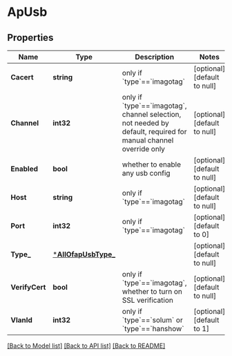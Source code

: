 # ApUsb

## Properties
Name | Type | Description | Notes
------------ | ------------- | ------------- | -------------
**Cacert** | **string** | only if &#x60;type&#x60;&#x3D;&#x3D;&#x60;imagotag&#x60; | [optional] [default to null]
**Channel** | **int32** | only if &#x60;type&#x60;&#x3D;&#x3D;&#x60;imagotag&#x60;, channel selection, not needed by default, required for manual channel override only | [optional] [default to null]
**Enabled** | **bool** | whether to enable any usb config | [optional] [default to null]
**Host** | **string** | only if &#x60;type&#x60;&#x3D;&#x3D;&#x60;imagotag&#x60; | [optional] [default to null]
**Port** | **int32** | only if &#x60;type&#x60;&#x3D;&#x3D;&#x60;imagotag&#x60; | [optional] [default to 0]
**Type_** | [***AllOfapUsbType_**](AllOfapUsbType_.md) |  | [optional] [default to null]
**VerifyCert** | **bool** | only if &#x60;type&#x60;&#x3D;&#x3D;&#x60;imagotag&#x60;, whether to turn on SSL verification | [optional] [default to null]
**VlanId** | **int32** | only if &#x60;type&#x60;&#x3D;&#x3D;&#x60;solum&#x60; or &#x60;type&#x60;&#x3D;&#x3D;&#x60;hanshow&#x60; | [optional] [default to 1]

[[Back to Model list]](../README.md#documentation-for-models) [[Back to API list]](../README.md#documentation-for-api-endpoints) [[Back to README]](../README.md)

